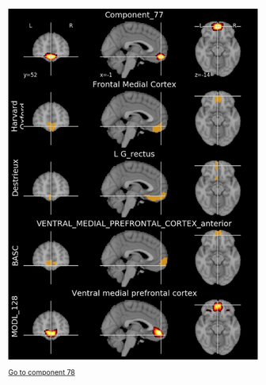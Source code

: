 


![77](preliminary/77.jpg "Component 77")

[Go to component 78](https://parietal-inria.github.io/MODL_atlas/512/78 "Component 78")